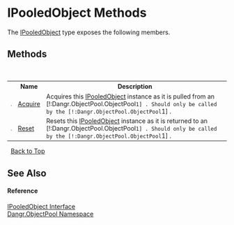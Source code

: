 # IPooledObject Methods
 

The <a href="T_Dangr_ObjectPool_IPooledObject">IPooledObject</a> type exposes the following members.


## Methods
&nbsp;<table><tr><th></th><th>Name</th><th>Description</th></tr><tr><td>![Public method](media/pubmethod.gif "Public method")</td><td><a href="M_Dangr_ObjectPool_IPooledObject_Acquire">Acquire</a></td><td>
Acquires this <a href="T_Dangr_ObjectPool_IPooledObject">IPooledObject</a> instance as it is pulled from an [!:Dangr.ObjectPool.ObjectPool`1] . Should only be called by the [!:Dangr.ObjectPool.ObjectPool`1] .</td></tr><tr><td>![Public method](media/pubmethod.gif "Public method")</td><td><a href="M_Dangr_ObjectPool_IPooledObject_Reset">Reset</a></td><td>
Resets this <a href="T_Dangr_ObjectPool_IPooledObject">IPooledObject</a> instance as it is returned to an [!:Dangr.ObjectPool.ObjectPool`1] . Should only be called by the [!:Dangr.ObjectPool.ObjectPool`1] .</td></tr></table>&nbsp;
<a href="#ipooledobject-methods">Back to Top</a>

## See Also


#### Reference
<a href="T_Dangr_ObjectPool_IPooledObject">IPooledObject Interface</a><br /><a href="N_Dangr_ObjectPool">Dangr.ObjectPool Namespace</a><br />